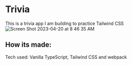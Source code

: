 # Trivia
This is a trivia app I am building to practice Tailwind CSS
![Screen Shot 2023-04-20 at 8 46 35 AM](https://user-images.githubusercontent.com/86500980/233419424-6b0e29d7-b969-43de-a273-2df47e40008f.png)

## How its made:
Tech used: Vanilla TypeScript, Tailwind CSS and webpack
